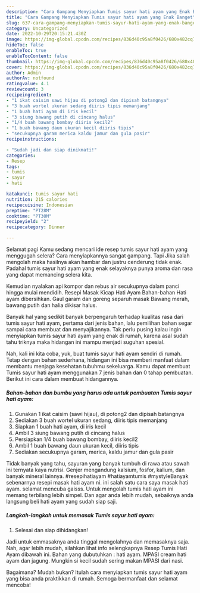 ```yaml
---
description: "Cara Gampang Menyiapkan Tumis sayur hati ayam yang Enak Banget"
title: "Cara Gampang Menyiapkan Tumis sayur hati ayam yang Enak Banget"
slug: 637-cara-gampang-menyiapkan-tumis-sayur-hati-ayam-yang-enak-banget
category: Uncategorized
date: 2022-10-29T20:15:21.430Z
image: https://img-global.cpcdn.com/recipes/836d40c95a8f0426/680x482cq70/tumis-sayur-hati-ayam-foto-resep-utama.jpg
hideToc: false
enableToc: true
enableTocContent: false
thumbnail: https://img-global.cpcdn.com/recipes/836d40c95a8f0426/680x482cq70/tumis-sayur-hati-ayam-foto-resep-utama.jpg
cover: https://img-global.cpcdn.com/recipes/836d40c95a8f0426/680x482cq70/tumis-sayur-hati-ayam-foto-resep-utama.jpg
author: Admin
authorAv: notfound
ratingvalue: 4.1
reviewcount: 3
recipeingredient:
- "1 ikat caisim sawi hijau di potong2 dan dipisah batangnya"
- "3 buah wortel ukuran sedang diiris tipis memanjang"
- "1 buah hati ayam di iris kecil"
- "3 siung bawang putih di cincang halus"
- "1/4 buah bawang bombay diiris kecil2"
- "1 buah bawang daun ukuran kecil diiris tipis"
- "secukupnya garam merica kaldu jamur dan gula pasir"
recipeinstructions:

- "Sudah jadi dan siap dinikmati!"
categories:
- Resep
tags:
- tumis
- sayur
- hati

katakunci: tumis sayur hati 
nutrition: 215 calories
recipecuisine: Indonesian
preptime: "PT28M"
cooktime: "PT30M"
recipeyield: "2"
recipecategory: Dinner

---
```



Selamat pagi Kamu sedang mencari ide resep tumis sayur hati ayam yang menggugah selera? Cara menyiapkannya sangat gampang. Tapi Jika salah mengolah maka hasilnya akan hambar dan justru cenderung tidak enak. Padahal tumis sayur hati ayam yang enak selayaknya punya aroma dan rasa yang dapat memancing selera kita.


Kemudian nyalakan api kompor dan rebus air secukupnya dalam panci hingga mulai mendidih. Resepi Masak Kicap Hati Ayam Bahan-bahan Hati ayam dibersihkan. Gaul garam dan goreng separuh masak Bawang merah, bawang putih dan halia dikisar halus.

Banyak hal yang sedikit banyak berpengaruh terhadap kualitas rasa dari tumis sayur hati ayam, pertama dari jenis bahan, lalu pemilihan bahan segar sampai cara membuat dan menyajikannya. Tak perlu pusing kalau ingin menyiapkan tumis sayur hati ayam yang enak di rumah, karena asal sudah tahu triknya maka hidangan ini mampu menjadi suguhan spesial.


Nah, kali ini kita coba, yuk, buat tumis sayur hati ayam sendiri di rumah. Tetap dengan bahan sederhana, hidangan ini bisa memberi manfaat dalam membantu menjaga kesehatan tubuhmu sekeluarga. Kamu dapat membuat Tumis sayur hati ayam menggunakan 7 jenis bahan dan 0 tahap pembuatan. Berikut ini cara dalam membuat hidangannya.

<!--inarticleads1-->

##### Bahan-bahan dan bumbu yang harus ada untuk pembuatan Tumis sayur hati ayam:

1. Gunakan 1 ikat caisim (sawi hijau), di potong2 dan dipisah batangnya
1. Sediakan 3 buah wortel ukuran sedang, diiris tipis memanjang
1. Siapkan 1 buah hati ayam, di iris kecil
1. Ambil 3 siung bawang putih di cincang halus
1. Persiapkan 1/4 buah bawang bombay, diiris kecil2
1. Ambil 1 buah bawang daun ukuran kecil, diiris tipis
1. Sediakan secukupnya garam, merica, kaldu jamur dan gula pasir


Tidak banyak yang tahu, sayuran yang banyak tumbuh di rawa atau sawah ini ternyata kaya nutrisi. Genjer mengandung kalsium, fosfor, kalium, dan banyak mineral lainnya. #resepihatiayam #hatiayamtumis #mystyleBanyak sebenarnya resepi masak hati ayam ni. ini salah satu cara saya masak hati ayam. selamat mencuba gaisss. Untuk mengolah tumis hati ayam ini memang terbilang lebih simpel. Dan agar anda lebih mudah, sebaiknya anda langsung beli hati ayam yang sudah siap saji. 

<!--inarticleads2-->

##### Langkah-langkah untuk memasak Tumis sayur hati ayam:


1. Selesai dan siap dihidangkan!

Jadi untuk emmasaknya anda tinggal mengolahnya dan memasaknya saja. Nah, agar lebih mudah, silahkan lihat info selengkapnya Resep Tumis Hati Ayam dibawah ini. Bahan yang dubutuhkan : hati ayam. MPASI cream hati ayam dan jagung. Mungkin si kecil sudah sering makan MPASI dari nasi. 

Bagaimana? Mudah bukan? Itulah cara menyiapkan tumis sayur hati ayam yang bisa anda praktikkan di rumah. Semoga bermanfaat dan selamat mencoba!
